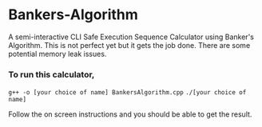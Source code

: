 # Bankers-Algorithm
A semi-interactive CLI Safe Execution Sequence Calculator using Banker's Algorithm. This is not perfect yet but it gets the job done. There are some potential memory leak issues.

### To run this calculator, 
`g++ -o [your choice of name] BankersAlgorithm.cpp`
`./[your choice of name]`

Follow the on screen instructions and you should be able to get the result.
